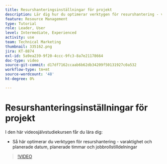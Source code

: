 ```yaml
---
title: Resurshanteringsinställningar för projekt
description: Lär dig hur du optimerar verktygen för resurshantering - varaktighet och planerade datum, planerade timmar och rolltilldelningar för jobb.
feature: Resource Management
type: Tutorial
role: Leader, User
level: Intermediate, Experienced
activity: use
team: Technical Marketing
thumbnail: 335162.png
jira: KT-8874
exl-id: 5a9ea239-9f20-4ccc-9fc3-8a7e21178664
doc-type: video
source-git-commit: d17df7162ccaab6b62db34209f50131927c0a532
workflow-type: tm+mt
source-wordcount: '48'
ht-degree: 0%

---
```


# Resurshanteringsinställningar för projekt

I den här videosjälvstudiekursen får du lära dig:

* Så här optimerar du verktygen för resurshantering - varaktighet och planerade datum, planerade timmar och jobbrollstilldelningar

>[!VIDEO](https://video.tv.adobe.com/v/3431651/?quality=12&learn=on&enablevpops&captions=swe)
